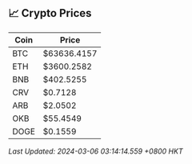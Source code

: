 ## 📈 Crypto Prices

| Coin | Price |
| ---- | ----- |
| BTC | $63636.4157 |
| ETH | $3600.2582 |
| BNB | $402.5255 |
| CRV | $0.7128 |
| ARB | $2.0502 |
| OKB | $55.4549 |
| DOGE | $0.1559 |

_Last Updated: 2024-03-06 03:14:14.559 +0800 HKT_
